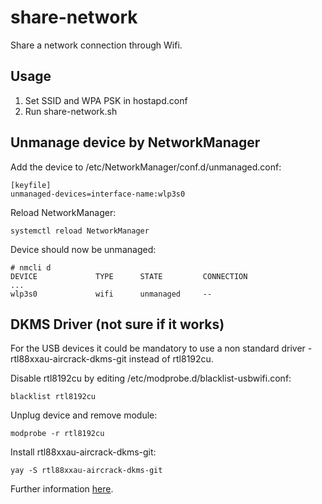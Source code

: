 # share-network

Share a network connection through Wifi.

## Usage

1. Set SSID and WPA PSK in hostapd.conf
1. Run share-network.sh

## Unmanage device by NetworkManager

Add the device to /etc/NetworkManager/conf.d/unmanaged.conf:

```
[keyfile]
unmanaged-devices=interface-name:wlp3s0
```

Reload NetworkManager:

```
systemctl reload NetworkManager
```

Device should now be unmanaged:

```
# nmcli d
DEVICE             TYPE      STATE         CONNECTION     
...
wlp3s0             wifi      unmanaged     --             
```

## DKMS Driver (not sure if it works)

For the USB devices it could be mandatory to use a non standard driver - rtl88xxau-aircrack-dkms-git instead of rtl8192cu.

Disable rtl8192cu by editing /etc/modprobe.d/blacklist-usbwifi.conf:

```
blacklist rtl8192cu
```

Unplug device and remove module:

```
modprobe -r rtl8192cu
```

Install rtl88xxau-aircrack-dkms-git:

```
yay -S rtl88xxau-aircrack-dkms-git
```

Further information [here](https://bogeskov.dk/UsbAccessPoint.html).

